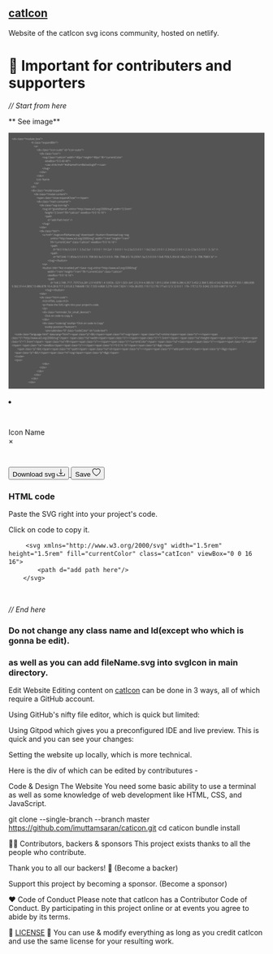 ## [**catIcon**](https://caticon.netlify.app/)
Website of the catIcon svg icons community, hosted on netlify.

# 🔴 Important for contributers and supporters

*// Start from here*

** See image**  

![This is an image](/img/codeImage.png)


  <div class="module_box">
                            <li class="expandBtn">
                                <a>
                                    <div class="icon-outer" id="icon-outer">
                                        <div class="icon">
                                            <svg Class="catIcon" width="40px" height="40px" fill="currentColor"
                                                viewBox="0 0 40 40">
                                                <use xlink:href="#idNameFromBelowSvgId"></use>
                                            </svg>
                                        </div>
                                    </div>
                                    Icon Name
                                </a>
                            </li>
                            <div class="modal expand">
                                <div class="modal-content">
                                    <span class="close expandClose">×</span>
                                    <div class="main-container">
                                        <div class="svg-icon-bg">
                                            <svg id="giveIdName" xmlns="http://www.w3.org/2000/svg" width="2.5rem"
                                                height="2.5rem" fill="catIcon" viewBox="0 0 16 16">
                                                <path
                                                    d="add Path here" />
                                            </svg>
                                        </div>
                                        <div class="btn">
                                            <a href="./svgIcon/fileName.svg" download> <button>Download svg <svg
                                                        xmlns="http://www.w3.org/2000/svg" width="1rem" height="1rem"
                                                        fill="currentColor" class="catIcon" viewBox="0 0 16 16">
                                                        <path
                                                            d="M.5 9.9a.5.5 0 0 1 .5.5v2.5a1 1 0 0 0 1 1h12a1 1 0 0 0 1-1v-2.5a.5.5 0 0 1 1 0v2.5a2 2 0 0 1-2 2H2a2 2 0 0 1-2-2v-2.5a.5.5 0 0 1 .5-.5z" />
                                                        <path
                                                            d="M7.646 11.854a.5.5 0 0 0 .708 0l3-3a.5.5 0 0 0-.708-.708L8.5 10.293V1.5a.5.5 0 0 0-1 0v8.793L5.354 8.146a.5.5 0 1 0-.708.708l3 3z" />
                                                    </svg></button>
                                            </a>
                                            <button title="Not enabled yet">Save <svg xmlns="http://www.w3.org/2000/svg"
                                                    width="1rem" height="1rem" fill="currentColor" class="catIcon"
                                                    viewBox="0 0 16 16">
                                                    <path
                                                        d="m8 2.748-.717-.737C5.6.281 2.514.878 1.4 3.053c-.523 1.023-.641 2.5.314 4.385.92 1.815 2.834 3.989 6.286 6.357 3.452-2.368 5.365-4.542 6.286-6.357.955-1.886.838-3.362.314-4.385C13.486.878 10.4.28 8.717 2.01L8 2.748zM8 15C-7.333 4.868 3.279-3.04 7.824 1.143c.06.055.119.112.176.171a3.12 3.12 0 0 1 .176-.17C12.72-3.042 23.333 4.867 8 15z" />
                                                </svg></button>
                                        </div>
                                        <div class="html-code">
                                            <h3>HTML code</h3>
                                            <p>Paste the SVG right into your project's code.
                                            </p>
                                            <div class="reminder_for_small_devices">
                                                Click on code to copy it.
                                            </div>
                                            <div class="code-bg" tooltip="Click on code to Copy"
                                                tooltip-position="bottom">
                                                <pre tabindex="0" class="codeColor" id="code-text">
    <code class="language-html" data-lang="html"><span class="p">&lt;</span><span class="nt">svg</span> <span class="na">xmlns</span><span class="o">=</span><span class="s">"http://www.w3.org/2000/svg"</span> <span class="na">width</span><span class="o">=</span><span class="s">"1.5rem"</span> <span class="na">height</span><span class="o">=</span><span class="s">"1.5rem"</span> <span class="na">fill</span><span class="o">=</span><span class="s">"currentColor"</span> <span class="na">class</span><span class="o">=</span><span class="s">"catIcon"</span> <span class="na">viewBox</span><span class="o">=</span><span class="s">"0 0 16 16"</span><span class="p">&gt;</span>
        <span class="p">&lt;</span><span class="nt">path</span> <span class="na">d</span><span class="o">=</span><span class="s">"add path here"</span><span class="p">/&gt;</span>
    <span class="p">&lt;/</span><span class="nt">svg</span><span class="p">&gt;</span>
    </code>
    </pre>
                    </div>
                </div>
            </div>
        </div>
    </div>
</div>
                        
*// End here*   


### Do not change any class name and Id(except who which is gonna be edit).

### as well as you can add fileName.svg into svgIcon in main directory.

Edit Website
Editing content on [catIcon](https://caticon.netlify.app/) can be done in 3 ways, all of which require a GitHub account.

Using GitHub's nifty file editor, which is quick but limited:



Using Gitpod which gives you a preconfigured IDE and live preview. This is quick and you can see your changes:



Setting the website up locally, which is more technical.


Here is the div of which can be edited by contributures -


Code & Design The Website
You need some basic ability to use a terminal as well as some knowledge of web development like HTML, CSS, and JavaScript.

git clone --single-branch --branch master https://github.com/imuttamsaran/caticon.git 
cd caticon
bundle install

👩‍🚀 Contributors, backers & sponsors
This project exists thanks to all the people who contribute. 

Thank you to all our backers! 🙏 (Become a backer)



Support this project by becoming a sponsor. (Become a sponsor)



♥ Code of Conduct
Please note that catIcon has a Contributor Code of Conduct. By participating in this project online or at events you agree to abide by its terms.

📜 [LICENSE](https://github.com/imuttamsaran/caticon/blob/main/LICENSE)
🔀 You can use & modify everything as long as you credit catIcon and use the same license for your resulting work.
